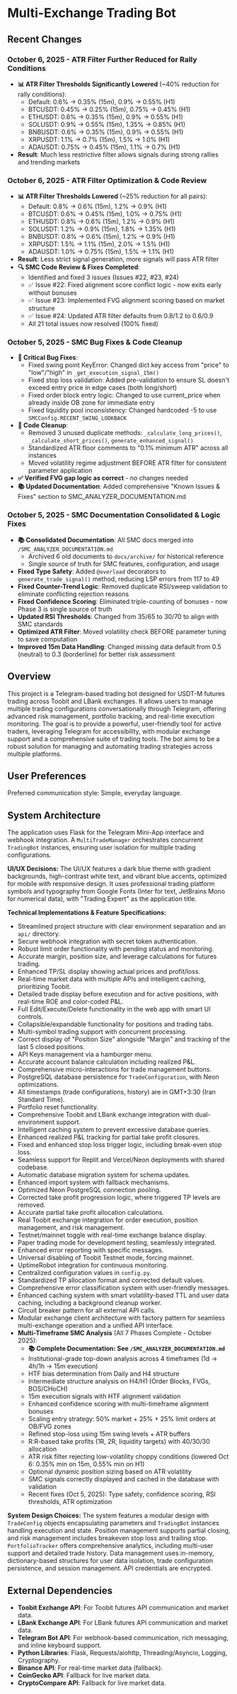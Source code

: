 # Multi-Exchange Trading Bot

## Recent Changes

### October 6, 2025 - ATR Filter Further Reduced for Rally Conditions
- **📊 ATR Filter Thresholds Significantly Lowered** (~40% reduction for rally conditions):
  - Default: 0.6% → 0.35% (15m), 0.9% → 0.55% (H1)
  - BTCUSDT: 0.45% → 0.25% (15m), 0.75% → 0.45% (H1)
  - ETHUSDT: 0.6% → 0.35% (15m), 0.9% → 0.55% (H1)
  - SOLUSDT: 0.9% → 0.55% (15m), 1.35% → 0.85% (H1)
  - BNBUSDT: 0.6% → 0.35% (15m), 0.9% → 0.55% (H1)
  - XRPUSDT: 1.1% → 0.7% (15m), 1.5% → 1.0% (H1)
  - ADAUSDT: 0.75% → 0.45% (15m), 1.1% → 0.7% (H1)
- **Result**: Much less restrictive filter allows signals during strong rallies and trending markets

### October 6, 2025 - ATR Filter Optimization & Code Review
- **📊 ATR Filter Thresholds Lowered** (~25% reduction for all pairs):
  - Default: 0.8% → 0.6% (15m), 1.2% → 0.9% (H1)
  - BTCUSDT: 0.6% → 0.45% (15m), 1.0% → 0.75% (H1)
  - ETHUSDT: 0.8% → 0.6% (15m), 1.2% → 0.9% (H1)
  - SOLUSDT: 1.2% → 0.9% (15m), 1.8% → 1.35% (H1)
  - BNBUSDT: 0.8% → 0.6% (15m), 1.2% → 0.9% (H1)
  - XRPUSDT: 1.5% → 1.1% (15m), 2.0% → 1.5% (H1)
  - ADAUSDT: 1.0% → 0.75% (15m), 1.5% → 1.1% (H1)
- **Result**: Less strict signal generation, more signals will pass ATR filter
- **🔍 SMC Code Review & Fixes Completed**:
  - Identified and fixed 3 issues (Issues #22, #23, #24)
  - ✅ Issue #22: Fixed alignment score conflict logic - now exits early without bonuses
  - ✅ Issue #23: Implemented FVG alignment scoring based on market structure
  - ✅ Issue #24: Updated ATR filter defaults from 0.8/1.2 to 0.6/0.9
  - All 21 total issues now resolved (100% fixed)

### October 5, 2025 - SMC Bug Fixes & Code Cleanup
- **🐛 Critical Bug Fixes**:
  - Fixed swing point KeyError: Changed dict key access from "price" to "low"/"high" in `_get_execution_signal_15m()`
  - Fixed stop loss validation: Added pre-validation to ensure SL doesn't exceed entry price in edge cases (both long/short)
  - Fixed order block entry logic: Changed to use current_price when already inside OB zone for immediate entry
  - Fixed liquidity pool inconsistency: Changed hardcoded -5 to use `SMCConfig.RECENT_SWING_LOOKBACK`
- **🧹 Code Cleanup**:
  - Removed 3 unused duplicate methods: `_calculate_long_prices()`, `_calculate_short_prices()`, `generate_enhanced_signal()`
  - Standardized ATR floor comments to "0.1% minimum ATR" across all instances
  - Moved volatility regime adjustment BEFORE ATR filter for consistent parameter application
- **✅ Verified FVG gap logic as correct** - no changes needed
- **📚 Updated Documentation**: Added comprehensive "Known Issues & Fixes" section to SMC_ANALYZER_DOCUMENTATION.md

### October 5, 2025 - SMC Documentation Consolidated & Logic Fixes
- **📚 Consolidated Documentation**: All SMC docs merged into `/SMC_ANALYZER_DOCUMENTATION.md`
  - Archived 6 old documents to `docs/archive/` for historical reference
  - Single source of truth for SMC features, configuration, and usage
- **Fixed Type Safety**: Added `@overload` decorators to `generate_trade_signal()` method, reducing LSP errors from 117 to 49
- **Fixed Counter-Trend Logic**: Removed duplicate RSI/sweep validation to eliminate conflicting rejection reasons
- **Fixed Confidence Scoring**: Eliminated triple-counting of bonuses - now Phase 3 is single source of truth
- **Updated RSI Thresholds**: Changed from 35/65 to 30/70 to align with SMC standards
- **Optimized ATR Filter**: Moved volatility check BEFORE parameter tuning to save computation
- **Improved 15m Data Handling**: Changed missing data default from 0.5 (neutral) to 0.3 (borderline) for better risk assessment

## Overview
This project is a Telegram-based trading bot designed for USDT-M futures trading across Toobit and LBank exchanges. It allows users to manage multiple trading configurations conversationally through Telegram, offering advanced risk management, portfolio tracking, and real-time execution monitoring. The goal is to provide a powerful, user-friendly tool for active traders, leveraging Telegram for accessibility, with modular exchange support and a comprehensive suite of trading tools. The bot aims to be a robust solution for managing and automating trading strategies across multiple platforms.

## User Preferences
Preferred communication style: Simple, everyday language.

## System Architecture
The application uses Flask for the Telegram Mini-App interface and webhook integration. A `MultiTradeManager` orchestrates concurrent `TradingBot` instances, ensuring user isolation for multiple trading configurations.

**UI/UX Decisions:**
The UI/UX features a dark blue theme with gradient backgrounds, high-contrast white text, and vibrant blue accents, optimized for mobile with responsive design. It uses professional trading platform symbols and typography from Google Fonts (Inter for text, JetBrains Mono for numerical data), with "Trading Expert" as the application title.

**Technical Implementations & Feature Specifications:**
- Streamlined project structure with clear environment separation and an `api/` directory.
- Secure webhook integration with secret token authentication.
- Robust limit order functionality with pending status and monitoring.
- Accurate margin, position size, and leverage calculations for futures trading.
- Enhanced TP/SL display showing actual prices and profit/loss.
- Real-time market data with multiple APIs and intelligent caching, prioritizing Toobit.
- Detailed trade display before execution and for active positions, with real-time ROE and color-coded P&L.
- Full Edit/Execute/Delete functionality in the web app with smart UI controls.
- Collapsible/expandable functionality for positions and trading tabs.
- Multi-symbol trading support with concurrent processing.
- Correct display of "Position Size" alongside "Margin" and tracking of the last 5 closed positions.
- API Keys management via a hamburger menu.
- Accurate account balance calculation including realized P&L.
- Comprehensive micro-interactions for trade management buttons.
- PostgreSQL database persistence for `TradeConfiguration`, with Neon optimizations.
- All timestamps (trade configurations, history) are in GMT+3:30 (Iran Standard Time).
- Portfolio reset functionality.
- Comprehensive Toobit and LBank exchange integration with dual-environment support.
- Intelligent caching system to prevent excessive database queries.
- Enhanced realized P&L tracking for partial take profit closures.
- Fixed and enhanced stop loss trigger logic, including break-even stop loss.
- Seamless support for Replit and Vercel/Neon deployments with shared codebase.
- Automatic database migration system for schema updates.
- Enhanced import system with fallback mechanisms.
- Optimized Neon PostgreSQL connection pooling.
- Corrected take profit progression logic, where triggered TP levels are removed.
- Accurate partial take profit allocation calculations.
- Real Toobit exchange integration for order execution, position management, and risk management.
- Testnet/mainnet toggle with real-time exchange balance display.
- Paper trading mode for development testing, seamlessly integrated.
- Enhanced error reporting with specific messages.
- Universal disabling of Toobit Testnet mode, forcing mainnet.
- UptimeRobot integration for continuous monitoring.
- Centralized configuration values in `config.py`.
- Standardized TP allocation format and corrected default values.
- Comprehensive error classification system with user-friendly messages.
- Enhanced caching system with smart volatility-based TTL and user data caching, including a background cleanup worker.
- Circuit breaker pattern for all external API calls.
- Modular exchange client architecture with factory pattern for seamless multi-exchange operation and a unified API interface.
- **Multi-Timeframe SMC Analysis** (All 7 Phases Complete - October 2025):
  - **📚 Complete Documentation: See `/SMC_ANALYZER_DOCUMENTATION.md`**
  - Institutional-grade top-down analysis across 4 timeframes (1d → 4h/1h → 15m execution)
  - HTF bias determination from Daily and H4 structure
  - Intermediate structure analysis on H4/H1 (Order Blocks, FVGs, BOS/CHoCH)
  - 15m execution signals with HTF alignment validation
  - Enhanced confidence scoring with multi-timeframe alignment bonuses
  - Scaling entry strategy: 50% market + 25% + 25% limit orders at OB/FVG zones
  - Refined stop-loss using 15m swing levels + ATR buffers
  - R:R-based take profits (1R, 2R, liquidity targets) with 40/30/30 allocation
  - ATR risk filter rejecting low-volatility choppy conditions (lowered Oct 6: 0.35% min on 15m, 0.55% min on H1)
  - Optional dynamic position sizing based on ATR volatility
  - SMC signals correctly displayed and cached in the database with validation
  - Recent fixes (Oct 5, 2025): Type safety, confidence scoring, RSI thresholds, ATR optimization

**System Design Choices:**
The system features a modular design with `TradeConfig` objects encapsulating parameters and `TradingBot` instances handling execution and state. Position management supports partial closing, and risk management includes breakeven stop loss and trailing stop. `PortfolioTracker` offers comprehensive analytics, including multi-user support and detailed trade history. Data management uses in-memory, dictionary-based structures for user data isolation, trade configuration persistence, and session management. API credentials are encrypted.

## External Dependencies
- **Toobit Exchange API**: For Toobit futures API communication and market data.
- **LBank Exchange API**: For LBank futures API communication and market data.
- **Telegram Bot API**: For webhook-based communication, rich messaging, and inline keyboard support.
- **Python Libraries**: Flask, Requests/aiohttp, Threading/Asyncio, Logging, Cryptography.
- **Binance API**: For real-time market data (fallback).
- **CoinGecko API**: Fallback for live market data.
- **CryptoCompare API**: Fallback for live market data.